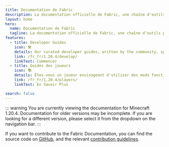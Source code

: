 ```yaml
---
title: Documentation de Fabric
description: La documentation officielle de Fabric, une chaîne d'outils pour modder Minecraft.
layout: home
hero:
  name: Documentation de Fabric
  tagline: La documentation officielle de Fabric, une chaîne d'outils pour modder Minecraft.
features:
  - title: Developer Guides
    icon: 🛠️
    details: Our curated developer guides, written by the community, span a wide range of topics from setting up a development environment to more advanced topics, such as rendering and networking.
    link: /fr_fr/1.20.4/develop/
    linkText: Commencer
  - title: Guides des joueurs
    icon: 📚
    details: Êtes-vous un joueur envisageant d'utiliser des mods fonctionnant grâce à Fabric ? Nos guides des joueurs sont là pour vous aider. Ces guides vous aideront à télécharger, installer des mods Fabric et résoudre les problèmes pouvant survenir.
    link: /fr_fr/1.20.4/players/
    linkText: En Savoir Plus

search: false
---
```


::: warning
You are currently viewing the documentation for Minecraft 1.20.4.
Documentation for older versions may be incomplete.
If you are looking for a different version, please select it from the dropdown on the navigation bar.
:::

If you want to contribute to the Fabric Documentation, you can find the source code on [GitHub](https://github.com/FabricMC/fabric-docs), and the relevant [contribution guidelines](./contributing).
